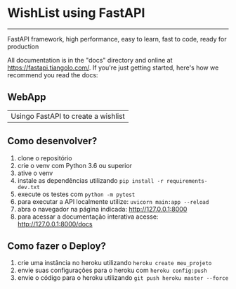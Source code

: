# WishList using FastAPI
---

FastAPI framework, high performance, easy to learn, fast to code, ready for production

All documentation is in the "docs" directory and online at https://fastapi.tiangolo.com/. If you're just getting started, here's how we recommend you read the docs:

## WebApp

<table>
<tr>
<td>
  Usingo FastAPI to create a wishlist
</td>
</tr>
</table>


## Como desenvolver?

  1. clone o repositório
  2. crie o venv com Python 3.6 ou superior
  3. ative o venv
  4. instale as dependências utilizando `pip install -r requirements-dev.txt`
  5. execute os testes com `python -m pytest`
  6. para executar a API localmente utilize: `uvicorn main:app --reload`
  7. abra o navegador na página indicada: http://127.0.0.1:8000
  8. para acessar a documentação interativa acesse: http://127.0.0.1:8000/docs


  ## Como fazer o Deploy?
  1. crie uma instância no heroku utilizando `heroku create meu_projeto`
  2. envie suas configurações para o heroku com `heroku config:push`
  3. envie o código para o heroku utilizando `git push heroku master --force`

